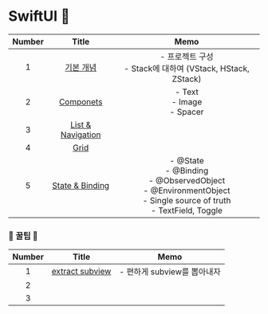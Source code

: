 # SwiftUI 🎁

| Number |                            Title                             |                             Memo                             |
| :----: | :----------------------------------------------------------: | :----------------------------------------------------------: |
|   1    | [기본 개념](https://github.com/eunjin3786/SwiftUIPractice/blob/master/MD/1.%20기본개념.md) | - 프로젝트 구성<br />- Stack에 대하여 (VStack, HStack, ZStack) |
|   2    | [Componets](https://github.com/eunjin3786/SwiftUIPractice/blob/master/MD/2.%20Components.md) |             - Text<br /> - Image<br /> - Spacer              |
|   3    | [List & Navigation](https://github.com/eunjin3786/SwiftUIPractice/blob/master/MD/3.%20List%20%26%20Navigation.md) |                                                              |
|   4    | [Grid](https://github.com/eunjin3786/SwiftUIPractice/blob/master/MD/4.%20Grid.md) |                                                              |
|   5    | [State & Binding](https://github.com/eunjin3786/SwiftUIPractice/blob/master/MD/5.%20State%20&%20Binding.md) | - @State<br />- @Binding <br/>- @ObservedObject <br />- @EnvironmentObject<br />- Single source of truth<br />- TextField, Toggle |




### 🍯 꿀팁 🍯
| Number |                            Title                             |            Memo             |
| :----: | :----------------------------------------------------------: | :-------------------------: |
|   1    | [extract subview](https://github.com/eunjin3786/SwiftUIPractice/blob/master/MD/Extract%20subview.md) | - 편하게 subview를 뽑아내자 |
|   2    |                                                              |                             |
|   3    |                                                              |                             |

